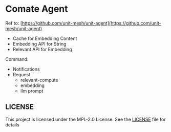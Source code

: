 # Comate Agent

Ref to: [https://github.com/unit-mesh/unit-agent](https://github.com/unit-mesh/unit-agent)

- Cache for Embedding Content
- Embedding API for String
- Relevant API for Embedding

Command:

- Notifications
- Request
    - relevant-compute
    - embedding
    - llm prompt

## LICENSE

This project is licensed under the MPL-2.0 License. See the [LICENSE](LICENSE) file for details
